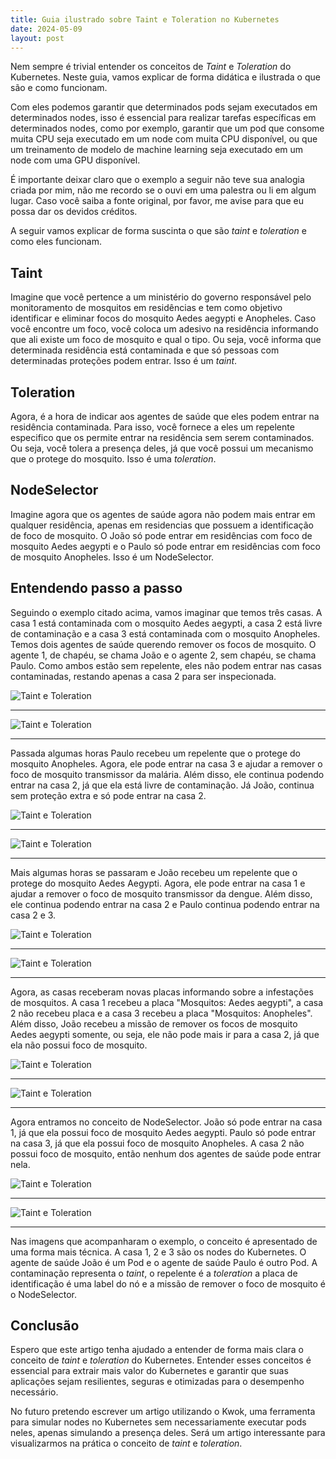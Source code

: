 ```yaml
---
title: Guia ilustrado sobre Taint e Toleration no Kubernetes
date: 2024-05-09
layout: post
---
```


Nem sempre é trivial entender os conceitos de *Taint* e *Toleration* do Kubernetes. Neste guia, vamos explicar de forma didática e ilustrada o que são e como funcionam.

Com eles podemos garantir que determinados pods sejam executados em determinados nodes, isso é essencial para realizar tarefas específicas em determinados nodes, como por exemplo, garantir que um pod que consome muita CPU seja executado em um node com muita CPU disponível, ou que um treinamento de modelo de machine learning seja executado em um node com uma GPU disponível.

É importante deixar claro que o exemplo a seguir não teve sua analogia criada por mim, não me recordo se o ouvi em uma palestra ou li em algum lugar. Caso você saiba a fonte original, por favor, me avise para que eu possa dar os devidos créditos.

A seguir vamos explicar de forma suscinta o que são *taint* e *toleration* e como eles funcionam.

## Taint

Imagine que você pertence a um ministério do governo responsável pelo monitoramento de mosquitos em residências e tem como objetivo identificar e eliminar focos do mosquito Aedes aegypti e Anopheles. Caso você encontre um foco, você coloca um adesivo na residência informando que ali existe um foco de mosquito e qual o tipo. Ou seja, você informa que determinada residência está contaminada e que só pessoas com determinadas proteções podem entrar. Isso é um *taint*.

## Toleration

Agora, é a hora de indicar aos agentes de saúde que eles podem entrar na residência contaminada. Para isso, você fornece a eles um repelente especifico que os permite entrar na residência sem serem contaminados. Ou seja, você tolera a presença deles, já que você possui um mecanismo que o protege do mosquito. Isso é uma *toleration*.

## NodeSelector

Imagine agora que os agentes de saúde agora não podem mais entrar em qualquer residência, apenas em residencias que possuem a identificação de foco de mosquito. O João só pode entrar em residências com foco de mosquito Aedes aegypti e o Paulo só pode entrar em residências com foco de mosquito Anopheles. Isso é um NodeSelector.

## Entendendo passo a passo

Seguindo o exemplo citado acima, vamos imaginar que temos três casas. A casa 1 está contaminada com o mosquito Aedes aegypti, a casa 2 está livre de contaminação e a casa 3 está contaminada com o mosquito Anopheles. Temos dois agentes de saúde querendo remover os focos de mosquito. O agente 1, de chapéu, se chama João e o agente 2, sem chapéu, se chama Paulo. Como ambos estão sem repelente, eles não podem entrar nas casas contaminadas, restando apenas a casa 2 para ser inspecionada.

![Taint e Toleration](./images/taint-toleration-01.png)

---

![Taint e Toleration](./images/k8s-diagram-taint-toleration-01.png)

---

Passada algumas horas Paulo recebeu um repelente que o protege do mosquito Anopheles. Agora, ele pode entrar na casa 3 e ajudar a remover o foco de mosquito transmissor da malária. Além disso, ele continua podendo entrar na casa 2, já que ela está livre de contaminação. Já João, continua sem proteção extra e só pode entrar na casa 2.

![Taint e Toleration](./images/taint-toleration-02.png)

---

![Taint e Toleration](./images/k8s-diagram-taint-toleration-02.png)

---

Mais algumas horas se passaram e João recebeu um repelente que o protege do mosquito Aedes Aegypti. Agora, ele pode entrar na casa 1 e ajudar a remover o foco de mosquito transmissor da dengue. Além disso, ele continua podendo entrar na casa 2 e Paulo continua podendo entrar na casa 2 e 3.

![Taint e Toleration](./images/taint-toleration-03.png)

---

![Taint e Toleration](./images/k8s-diagram-taint-toleration-03.png)

---

Agora, as casas receberam novas placas informando sobre a infestações de mosquitos. A casa 1 recebeu a placa "Mosquitos: Aedes aegypti", a casa 2 não recebeu placa e a casa 3 recebeu a placa "Mosquitos: Anopheles". Além disso, João recebeu a missão de remover os focos de mosquito Aedes aegypti somente, ou seja, ele não pode mais ir para a casa 2, já que ela não possui foco de mosquito.

![Taint e Toleration](./images/taint-toleration-04.png)

---

![Taint e Toleration](./images/k8s-diagram-taint-toleration-04.png)

---

Agora entramos no conceito de NodeSelector. João só pode entrar na casa 1, já que ela possui foco de mosquito Aedes aegypti. Paulo só pode entrar na casa 3, já que ela possui foco de mosquito Anopheles. A casa 2 não possui foco de mosquito, então nenhum dos agentes de saúde pode entrar nela.

![Taint e Toleration](./images/taint-toleration-05.png)

---

![Taint e Toleration](./images/k8s-diagram-taint-toleration-05.png)

---

Nas imagens que acompanharam o exemplo, o conceito é apresentado de uma forma mais técnica. A casa 1, 2 e 3 são os nodes do Kubernetes. O agente de saúde João é um Pod e o agente de saúde Paulo é outro Pod. A contaminação representa o *taint*, o repelente é a *toleration* a placa de identificação é uma label do nó e a missão de remover o foco de mosquito é o NodeSelector.

## Conclusão

Espero que este artigo tenha ajudado a entender de forma mais clara o conceito de *taint* e *toleration* do Kubernetes. Entender esses conceitos é essencial para extrair mais valor do Kubernetes e garantir que suas aplicações sejam resilientes, seguras e otimizadas para o desempenho necessário.

No futuro pretendo escrever um artigo utilizando o Kwok, uma ferramenta para simular nodes no Kubernetes sem necessariamente executar pods neles, apenas simulando a presença deles. Será um artigo interessante para visualizarmos na prática o conceito de *taint* e *toleration*.
